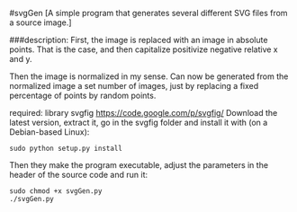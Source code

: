 #svgGen 
[A simple program that generates several different SVG files from a source image.]
  
  
###description:
First, the image is replaced with an image in absolute points. 
That is the case, and then capitalize positivize negative relative x and y.

Then the image is normalized in my sense. 
Can now be generated from the normalized image a set number of images, just by replacing a fixed percentage of points by random points. 



required: library svgfig https://code.google.com/p/svgfig/
Download the latest version, extract it, go in the svgfig folder and install it with (on a Debian-based Linux):

	sudo python setup.py install

Then they make the program executable, adjust the parameters in the header of the source code and run it:

	sudo chmod +x svgGen.py
	./svgGen.py